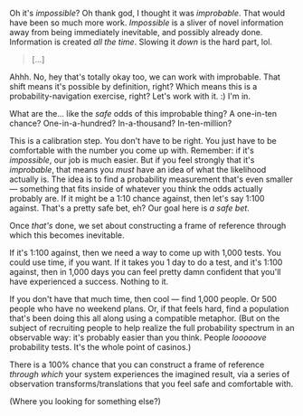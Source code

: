 Oh it's *impossible*? Oh thank god, I thought it was *improbable*. That would have been so much more work. *Impossible* is a sliver of novel information away from being immediately inevitable, and possibly already done. Information is created *all the time*. Slowing it *down* is the hard part, lol.

> [...]

Ahhh. No, hey that's totally okay too, we can work with improbable. That shift means it's possible by definition, right? Which means this is a probability-navigation exercise, right? Let's work with it. :) I'm in.

What are the... like the *safe* odds of this improbable thing? A one-in-ten chance? One-in-a-hundred? In-a-thousand? In-ten-million?

This is a calibration step. You don't have to be right. You just have to be comfortable with the number you come up with. Remember: if it's *impossible*, our job is much easier. But if you feel strongly that it's *improbable*, that means you *must* have an idea of what the likelihood actually is. The idea is to find a probability measurement that's even smaller — something that fits inside of whatever you think the odds actually probably are. If it might be a 1:10 chance against, then let's say 1:100 against. That's a pretty safe bet, eh? Our goal here is *a safe bet*.

Once *that's* done, we set about constructing a frame of reference through which this becomes inevitable.

If it's 1:100 against, then we need a way to come up with 1,000 tests. You could use time, if you want. If it takes you 1 day to do a test, and it's 1:100 against, then in 1,000 days you can feel pretty damn confident that you'll have experienced a success. Nothing to it.

If you don't have that much time, then cool — find 1,000 people. Or 500 people who have no weekend plans. Or, if that feels hard, find a population that's been doing this all along using a compatible metaphor. (But on the subject of recruiting people to help realize the full probability spectrum in an observable way: it's probably easier than you think. People *looooove* probability tests. It's the whole point of casinos.)

There is a 100% chance that you can construct a frame of reference *through which* your system experiences the imagined result, via a series of observation transforms/translations that you feel safe and comfortable with.

(Where you looking for something else?)

